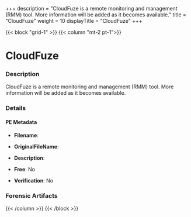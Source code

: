 +++
description = "CloudFuze is a remote monitoring and management (RMM) tool. More information will be added as it becomes available."
title = "CloudFuze"
weight = 10
displayTitle = "CloudFuze"
+++


{{< block "grid-1" >}}
{{< column "mt-2 pt-1">}}

# CloudFuze


### Description

CloudFuze is a remote monitoring and management (RMM) tool. More information will be added as it becomes available.




### Details


#### PE Metadata
- **Filename**: 
- **OriginalFileName**: 
- **Description**: 


- **Free**: No

- **Verification**: No





### Forensic Artifacts










{{< /column >}}
{{< /block >}}
